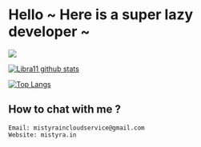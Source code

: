 # Hello ~ Here is a super lazy developer ~

[![](https://img.shields.io/badge/-@SagiriPillow-%23181717?style=flat-square&logo=github)](https://github.com/SaigirPillow)

[![Libra11 github stats](https://github-readme-stats.vercel.app/api?username=SagiriPillow&count_private=true&show_icons=true&theme=radical)](https://github.com/SagiriPillow)

[![Top Langs](https://github-readme-stats.vercel.app/api/top-langs/?username=SagiriPillow&theme=radical)](https://github.com/SagiriPillow)

## How to chat with me ?

```text
Email: mistyraincloudservice@gmail.com
Website: mistyra.in
```
